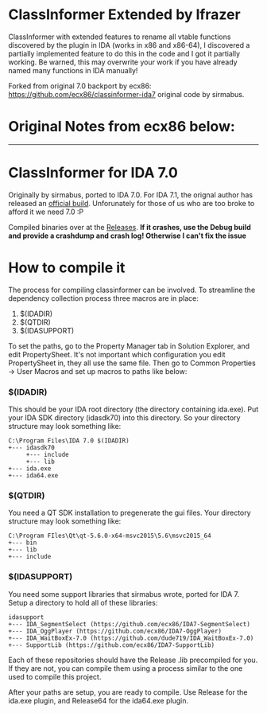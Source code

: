 # ClassInformer Extended by lfrazer

ClassInformer with extended features to rename all vtable functions discovered by the plugin in IDA (works in x86 and x86-64), I discovered a partially implemented feature to do this in the code and I got it partially working.  Be warned, this may overwrite your work if you have already named many functions in IDA manually!

Forked from original 7.0 backport by ecx86: https://github.com/ecx86/classinformer-ida7  original code by sirmabus.

# Original Notes from ecx86 below:
------------------------------------
# ClassInformer for IDA 7.0 

Originally by sirmabus, ported to IDA 7.0. For IDA 7.1, the orignal author has released an [official build](https://sourceforge.net/projects/classinformer/). Unforunately for those of us who are too broke to afford it we need 7.0 :P

Compiled binaries over at the [Releases](../../releases). **If it crashes, use the Debug build and provide a crashdump and crash log! Otherwise I can't fix the issue**

# How to compile it

The process for compiling classinformer can be involved. To streamline the dependency collection process three macros are in place:
1. $(IDADIR)
2. $(QTDIR)
3. $(IDASUPPORT)

To set the paths, go to the Property Manager tab in Solution Explorer, and edit PropertySheet.
It's not important which configuration you edit PropertySheet in, they all use the same file.
Then go to Common Properties -> User Macros and set up macros to paths like below:

### $(IDADIR)
This should be your IDA root directory (the directory containing ida.exe).
Put your IDA SDK directory (idasdk70) into this directory.
So your directory structure may look something like:

```
C:\Program Files\IDA 7.0 $(IDADIR)
+--- idasdk70
     +--- include
     +--- lib
+--- ida.exe
+--- ida64.exe
```

### $(QTDIR)
You need a QT SDK installation to pregenerate the gui files.
Your directory structure may look something like:

```
C:\Program FIles\Qt\qt-5.6.0-x64-msvc2015\5.6\msvc2015_64
+--- bin
+--- lib
+--- include
```

### $(IDASUPPORT)
You need some support libraries that sirmabus wrote, ported for IDA 7.
Setup a directory to hold all of these libraries:
```
idasupport
+--- IDA_SegmentSelect (https://github.com/ecx86/IDA7-SegmentSelect)
+--- IDA_OggPlayer (https://github.com/ecx86/IDA7-OggPlayer)
+--- IDA_WaitBoxEx-7.0 (https://github.com/dude719/IDA_WaitBoxEx-7.0)
+--- SupportLib (https://github.com/ecx86/IDA7-SupportLib)
```
Each of these repositories should have the Release .lib precompiled for you.
If they are not, you can compile them using a process similar to the one used to compile this project.

After your paths are setup, you are ready to compile.
Use Release for the ida.exe plugin, and Release64 for the ida64.exe plugin.
